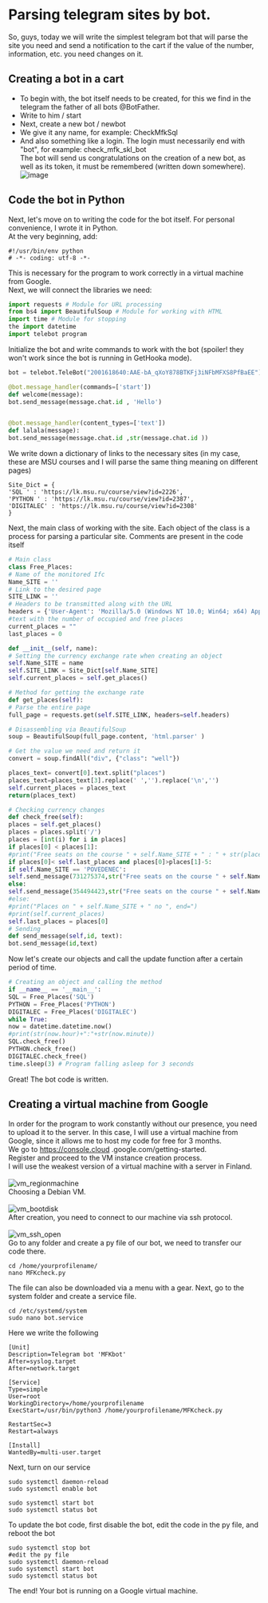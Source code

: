 # Parsing telegram sites by bot.
So, guys, today we will write the simplest telegram bot that will parse the site you need and send a notification to the cart if the value of the number, information, etc. you need changes on it.
## Creating a bot in a cart
- To begin with, the bot itself needs to be created, for this we find in the telegram the father of all bots @BotFather.
- Write to him / start
- Next, create a new bot / newbot
- We give it any name, for example: CheckMfkSql
- And also something like a login. The login must necessarily end with "bot", for example: check_mfk_skl_bot <br />
The bot will send us congratulations on the creation of a new bot, as well as its token, it must be remembered (written down somewhere). <br />
![image](https://user-images.githubusercontent.com/66952748/137626951-c36cc3b6-f4d3-4248-b109-1a2419ce3a29.png )
## Code the bot in Python
Next, let's move on to writing the code for the bot itself. For personal convenience, I wrote it in Python. <br />
At the very beginning, add:
```
#!/usr/bin/env python
# -*- coding: utf-8 -*-
```
This is necessary for the program to work correctly in a virtual machine from Google. <br />
Next, we will connect the libraries we need:
```python
import requests # Module for URL processing
from bs4 import BeautifulSoup # Module for working with HTML
import time # Module for stopping
the import datetime
import telebot program
```
Initialize the bot and write commands to work with the bot (spoiler! they won't work since the bot is running in GetHooka mode).

```python
bot = telebot.TeleBot("2001618640:AAE-bA_qXoY878BTKFj3iNFbMFXS8PfBaEE")

@bot.message_handler(commands=['start'])
def welcome(message):
bot.send_message(message.chat.id , 'Hello')


@bot.message_handler(content_types=['text'])
def lalala(message):
bot.send_message(message.chat.id ,str(message.chat.id ))
```
We write down a dictionary of links to the necessary sites (in my case, these are MSU courses and I will parse the same thing meaning on different pages)
```
Site_Dict = {
'SQL ' : 'https://lk.msu.ru/course/view?id=2226',
'PYTHON ' : 'https://lk.msu.ru/course/view?id=2387',
'DIGITALEC' : 'https://lk.msu.ru/course/view?id=2308'
}
```
Next, the main class of working with the site. Each object of the class is a process for parsing a particular site. Comments are present in the code itself
```python
# Main class
class Free_Places:
# Name of the monitored Ifc
Name_SITE = ''
# Link to the desired page
SITE_LINK = ''
# Headers to be transmitted along with the URL
headers = {'User-Agent': 'Mozilla/5.0 (Windows NT 10.0; Win64; x64) AppleWebKit/537.36 (KHTML, like Gecko) Chrome/96.0.4660.2 Safari/537.36'}
#text with the number of occupied and free places
current_places = ""
last_places = 0

def __init__(self, name):
# Setting the currency exchange rate when creating an object
self.Name_SITE = name
self.SITE_LINK = Site_Dict[self.Name_SITE]
self.current_places = self.get_places()

# Method for getting the exchange rate
def get_places(self):
# Parse the entire page
full_page = requests.get(self.SITE_LINK, headers=self.headers)

# Disassembling via BeautifulSoup
soup = BeautifulSoup(full_page.content, 'html.parser' )

# Get the value we need and return it
convert = soup.findAll("div", {"class": "well"})

places_text= convert[0].text.split("places")
places_text=places_text[3].replace(' ','').replace('\n','')
self.current_places = places_text
return(places_text)

# Checking currency changes
def check_free(self):
places = self.get_places()
places = places.split('/')
places = [int(i) for i in places]
if places[0] < places[1]:
#print("Free seats on the course " + self.Name_SITE + " : " + str(places[1] - places[0])+" ")
if places[0]< self.last_places and places[0]>places[1]-5:
if self.Name_SITE == 'POVEDENEC':
self.send_message(731275374,str("Free seats on the course " + self.Name_SITE + " : " + str(places[1] - places[0])+" "+ str(self.SITE_LINK)))
else:
self.send_message(354494423,str("Free seats on the course " + self.Name_SITE + " : " + str(places[1] - places[0])+" "+ str(self.SITE_LINK)))
#else:
#print("Places on " + self.Name_SITE + " no ", end=")
#print(self.current_places)
self.last_places = places[0]
# Sending
def send_message(self,id, text):
bot.send_message(id,text)
```
Now let's create our objects and call the update function after a certain period of time.
```python
# Creating an object and calling the method
if __name__ == '__main__':
SQL = Free_Places('SQL')
PYTHON = Free_Places('PYTHON')
DIGITALEC = Free_Places('DIGITALEC')
while True:
now = datetime.datetime.now()
#print(str(now.hour)+":"+str(now.minute))
SQL.check_free()
PYTHON.check_free()
DIGITALEC.check_free()
time.sleep(3) # Program falling asleep for 3 seconds
```
Great! The bot code is written.
## Creating a virtual machine from Google
In order for the program to work constantly without our presence, you need to upload it to the server. In this case, I will use a virtual machine from Google, since it allows me to host my code for free for 3 months. <br />
We go to https://console.cloud .google.com/getting-started. <br />
Register and proceed to the VM instance creation process. <br />
I will use the weakest version of a virtual machine with a server in Finland.<br /><br />
![vm_regionmachine](https://user-images.githubusercontent.com/66952748/137626974-36819da9-b4a9-4215-aa97-7d966ad98977.png)<br />
Choosing a Debian VM.<br /><br />
![vm_bootdisk](https://user-images.githubusercontent.com/66952748/137626964-45ef1db5-0f08-4ef4-8ca7-bd479f7b828d.png)<br />
After creation, you need to connect to our machine via ssh protocol.<br /><br />
![vm_ssh_open](https://user-images.githubusercontent.com/66952748/137626981-cba74fd4-6678-4ee6-b815-43fa568deb04.png)<br />
Go to any folder and create a py file of our bot, we need to transfer our code there.
```
cd /home/yourprofilename/
nano MFKcheck.py
```
The file can also be downloaded via a menu with a gear.
Next, go to the system folder and create a service file.
```
cd /etc/systemd/system
sudo nano bot.service
```
Here we write the following
```
[Unit]
Description=Telegram bot 'MFKbot'
After=syslog.target
After=network.target

[Service]
Type=simple
User=root
WorkingDirectory=/home/yourprofilename
ExecStart=/usr/bin/python3 /home/yourprofilename/MFKcheck.py

RestartSec=3
Restart=always

[Install]
WantedBy=multi-user.target

```
Next, turn on our service
```
sudo systemctl daemon-reload
sudo systemctl enable bot

sudo systemctl start bot
sudo systemctl status bot
```
To update the bot code, first disable the bot, edit the code in the py file, and reboot the bot
```
sudo systemctl stop bot
#edit the py file
sudo systemctl daemon-reload
sudo systemctl start bot
sudo systemctl status bot
```
The end! Your bot is running on a Google virtual machine.
